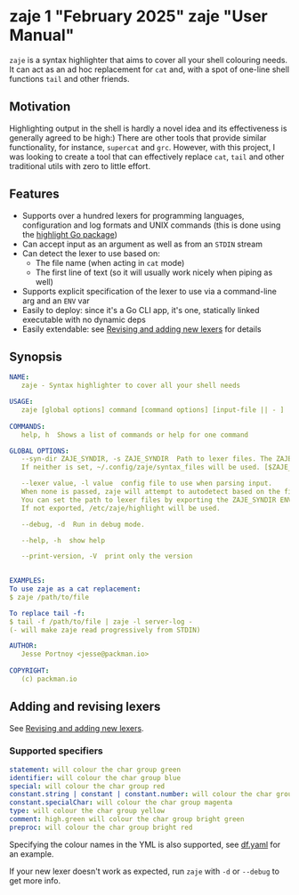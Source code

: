 zaje 1 "February 2025" zaje "User Manual"
==================================================

`zaje` is a syntax highlighter that aims to cover all your shell colouring needs. 
It can act as an ad hoc replacement for `cat` and, with a spot of one-line shell 
functions `tail` and other friends.


## Motivation

Highlighting output in the shell is hardly a novel idea and its effectiveness 
is generally agreed to be high:)
There are other tools that provide similar functionality, for instance, `supercat` and `grc`. 
However, with this project, I was looking to create a tool that can effectively replace `cat`, `tail` 
and other traditional utils with zero to little effort.

## Features

- Supports over a hundred lexers for programming languages, configuration and log formats and UNIX commands 
  (this is done using the [highlight Go package](https://github.com/jessp01/gohighlight))
- Can accept input as an argument as well as from an `STDIN` stream
- Can detect the lexer to use based on:
    * The file name (when acting in `cat` mode)
    * The first line of text (so it will usually work nicely when piping as well)
- Supports explicit specification of the lexer to use via a command-line arg and an `ENV` var
- Easily to deploy: since it's a Go CLI app, it's one, statically linked executable with no dynamic deps
- Easily extendable: see [Revising and adding new lexers](#adding-and-revising-lexers) for details

## Synopsis

```yml
NAME:
   zaje - Syntax highlighter to cover all your shell needs

USAGE:
   zaje [global options] command [command options] [input-file || - ]
   
COMMANDS:
   help, h  Shows a list of commands or help for one command

GLOBAL OPTIONS:
   --syn-dir ZAJE_SYNDIR, -s ZAJE_SYNDIR  Path to lexer files. The ZAJE_SYNDIR ENV var is also honoured.
   If neither is set, ~/.config/zaje/syntax_files will be used. [$ZAJE_SYNDIR]

   --lexer value, -l value  config file to use when parsing input. 
   When none is passed, zaje will attempt to autodetect based on the file name or first line of input. 
   You can set the path to lexer files by exporting the ZAJE_SYNDIR ENV var. 
   If not exported, /etc/zaje/highlight will be used.

   --debug, -d  Run in debug mode.

   --help, -h  show help

   --print-version, -V  print only the version

   
EXAMPLES:
To use zaje as a cat replacement:
$ zaje /path/to/file

To replace tail -f:
$ tail -f /path/to/file | zaje -l server-log -
(- will make zaje read progressively from STDIN)

AUTHOR:
   Jesse Portnoy <jesse@packman.io>
   
COPYRIGHT:
   (c) packman.io

```

## Adding and revising lexers

See [Revising and adding new lexers](https://github.com/jessp01/gohighlight#revising-and-adding-new-lexers).

### Supported specifiers

```yml
statement: will colour the char group green
identifier: will colour the char group blue
special: will colour the char group red
constant.string | constant | constant.number: will colour the char group cyan
constant.specialChar: will colour the char group magenta
type: will colour the char group yellow
comment: high.green will colour the char group bright green
preproc: will colour the char group bright red

```
Specifying the colour names in the YML is also supported, see [df.yaml](https://github.com/jessp01/gohighlight/blob/master/syntax_files/df.yaml) for an example.

If your new lexer doesn't work as expected, run `zaje` with `-d` or `--debug` to get more info.
